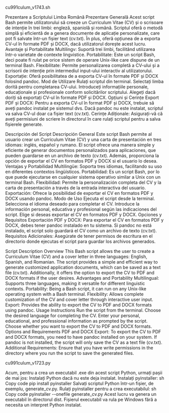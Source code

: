 cu991culum_v1743.sh 

Prezentare a Scriptului
Limba Română
Prezentare Generală
Acest script Bash permite utilizatorului să creeze un Curriculum Vitae (CV) și o scrisoare de intenție în trei limbi: engleză, spaniolă și română. Scriptul oferă o metodă simplă și eficientă de a genera documente de aplicație personalizate, care pot fi salvate într-un fișier text (cv.txt). În plus, oferă opțiunea de a exporta CV-ul în formate PDF și DOCX, dacă utilizatorul dorește acest lucru.
Avantaje și Portabilitate
Multilingv: Suportă trei limbi, facilitând utilizarea într-o varietate de contexte lingvistice.
Portabilitate: Este un script Bash, deci poate fi rulat pe orice sistem de operare Unix-like care dispune de un terminal Bash.
Flexibilitate: Permite personalizarea completă a CV-ului și a scrisorii de intenție prin intermediul input-ului interactiv al utilizatorului.
Exportație: Oferă posibilitatea de a exporta CV-ul în formate PDF și DOCX folosind pandoc.
Mod de Utilizare
Rulați scriptul din terminal.
Selectați limba dorită pentru completarea CV-ului.
Introduceți informațiile personale, educaționale și profesionale conform solicitărilor scriptului.
Alegeți dacă doriți să exportați CV-ul în formate PDF și DOCX.
Opțiuni și Cerințe
Export PDF și DOCX: Pentru a exporta CV-ul în format PDF și DOCX, trebuie să aveți pandoc instalat pe sistemul dvs. Dacă pandoc nu este instalat, scriptul va salva CV-ul doar ca fișier text (cv.txt).
Cerințe Adiționale: Asigurați-vă că aveți permisiuni de scriere în directorul în care rulați scriptul pentru a salva fișierele generate.

Descripción del Script
Descripción General
Este script Bash permite al usuario crear un Curriculum Vitae (CV) y una carta de presentación en tres idiomas: inglés, español y rumano. El script ofrece una manera simple y eficiente de generar documentos personalizados para aplicaciones, que pueden guardarse en un archivo de texto (cv.txt). Además, proporciona la opción de exportar el CV en formatos PDF y DOCX si el usuario lo desea.
Ventajas y Portabilidad
Multilingüe: Soporta tres idiomas, facilitando su uso en diferentes contextos lingüísticos.
Portabilidad: Es un script Bash, por lo que puede ejecutarse en cualquier sistema operativo similar a Unix con un terminal Bash.
Flexibilidad: Permite la personalización completa del CV y la carta de presentación a través de la entrada interactiva del usuario.
Exportación: Ofrece la posibilidad de exportar el CV en formatos PDF y DOCX usando pandoc.
Modo de Uso
Ejecuta el script desde la terminal.
Selecciona el idioma deseado para completar el CV.
Introduce la información personal, educativa y profesional según las indicaciones del script.
Elige si deseas exportar el CV en formatos PDF y DOCX.
Opciones y Requisitos
Exportación PDF y DOCX: Para exportar el CV en formatos PDF y DOCX, debes tener pandoc instalado en tu sistema. Si pandoc no está instalado, el script solo guardará el CV como un archivo de texto (cv.txt).
Requisitos Adicionales: Asegúrate de tener permisos de escritura en el directorio donde ejecutas el script para guardar los archivos generados.

Script Description
Overview
This Bash script allows the user to create a Curriculum Vitae (CV) and a cover letter in three languages: English, Spanish, and Romanian. The script provides a simple and efficient way to generate customized application documents, which can be saved as a text file (cv.txt). Additionally, it offers the option to export the CV to PDF and DOCX formats if the user desires.
Advantages and Portability
Multilingual: Supports three languages, making it versatile for different linguistic contexts.
Portability: Being a Bash script, it can run on any Unix-like operating system with a Bash terminal.
Flexibility: Allows complete customization of the CV and cover letter through interactive user input.
Export: Provides the ability to export the CV to PDF and DOCX formats using pandoc.
Usage Instructions
Run the script from the terminal.
Choose the desired language for completing the CV.
Enter your personal, educational, and professional information as prompted by the script.
Choose whether you want to export the CV to PDF and DOCX formats.
Options and Requirements
PDF and DOCX Export: To export the CV to PDF and DOCX formats, you need to have pandoc installed on your system. If pandoc is not installed, the script will only save the CV as a text file (cv.txt).
Additional Requirements: Ensure that you have write permissions in the directory where you run the script to save the generated files.

cu991culum_v1723.py

Acum, pentru a crea un executabil .exe din acest script Python, urmați pașii de mai jos:
Instalați Python dacă nu este deja instalat.
Instalați pyinstaller:
sh
Copy code
pip install pyinstaller
Salvați scriptul Python într-un fișier, de exemplu, generate_cv.py.
Rulați pyinstaller pentru a crea executabilul:
sh
Copy code
pyinstaller --onefile generate_cv.py
Acest lucru va genera un executabil în directorul dist. Fișierul executabil va rula pe Windows fără a necesita un interpret Python instalat.
